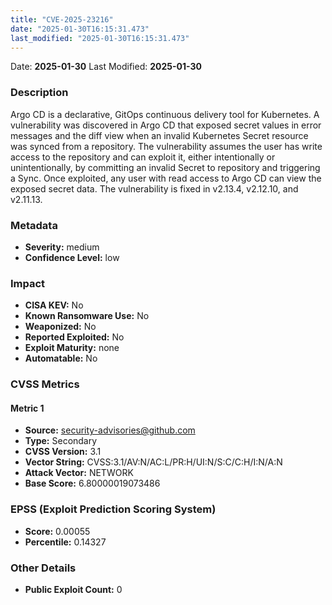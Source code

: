 ```yaml
---
title: "CVE-2025-23216"
date: "2025-01-30T16:15:31.473"
last_modified: "2025-01-30T16:15:31.473"
---
```


Date: **2025-01-30** Last Modified: **2025-01-30**

### Description  
Argo CD is a declarative, GitOps continuous delivery tool for Kubernetes. A vulnerability was discovered in Argo CD that exposed secret values in error messages and the diff view when an invalid Kubernetes Secret resource was synced from a repository. The vulnerability assumes the user has write access to the repository and can exploit it, either intentionally or unintentionally, by committing an invalid Secret to repository and triggering a Sync. Once exploited, any user with read access to Argo CD can view the exposed secret data. The vulnerability is fixed in v2.13.4, v2.12.10, and v2.11.13.

### Metadata  
- **Severity:** medium
- **Confidence Level:** low

### Impact  
- **CISA KEV:** No
- **Known Ransomware Use:** No
- **Weaponized:** No
- **Reported Exploited:** No
- **Exploit Maturity:** none
- **Automatable:** No

### CVSS Metrics  

#### Metric 1
- **Source:** security-advisories@github.com
- **Type:** Secondary
- **CVSS Version:** 3.1
- **Vector String:** CVSS:3.1/AV:N/AC:L/PR:H/UI:N/S:C/C:H/I:N/A:N
- **Attack Vector:** NETWORK
- **Base Score:** 6.80000019073486


### EPSS (Exploit Prediction Scoring System)  
- **Score:** 0.00055
- **Percentile:** 0.14327

### Other Details  
- **Public Exploit Count:** 0
